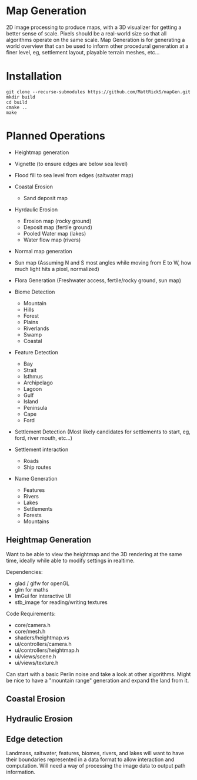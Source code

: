 # Map Generation

2D image processing to produce maps, with a 3D visualizer for getting a better sense of scale.
Pixels should be a real-world size so that all algorithms operate on the same scale.
Map Generation is for generating a world overview that can be used to inform other procedural generation at a finer level, eg, settlement layout, playable terrain meshes, etc...

# Installation

```
git clone --recurse-submodules https://github.com/MattRickS/mapGen.git
mkdir build
cd build
cmake ..
make
```

# Planned Operations

- Heightmap generation
- Vignette (to ensure edges are below sea level)
- Flood fill to sea level from edges (saltwater map)
- Coastal Erosion
    - Sand deposit map
- Hyrdaulic Erosion
    - Erosion map (rocky ground)
    - Deposit map (fertile ground)
    - Pooled Water map (lakes)
    - Water flow map (rivers)
- Normal map generation
- Sun map (Assuming N and S most angles while moving from E to W, how much light hits a pixel, normalized)
- Flora Generation (Freshwater access, fertile/rocky ground, sun map)

- Biome Detection
    - Mountain
    - Hills
    - Forest
    - Plains
    - Riverlands
    - Swamp
    - Coastal
- Feature Detection
    - Bay
    - Strait
    - Isthmus
    - Archipelago
    - Lagoon
    - Gulf
    - Island
    - Peninsula
    - Cape
    - Ford
- Settlement Detection (Most likely candidates for settlements to start, eg, ford, river mouth, etc...)

- Settlement interaction
    - Roads
    - Ship routes
- Name Generation
    - Features
    - Rivers
    - Lakes
    - Settlements
    - Forests
    - Mountains

## Heightmap Generation

Want to be able to view the heightmap and the 3D rendering at the same time, ideally while able to modify settings in realtime.

Dependencies:
- glad / glfw for openGL
- glm for maths
- ImGui for interactive UI
- stb_image for reading/writing textures

Code Requirements:
- core/camera.h
- core/mesh.h
- shaders/heightmap.vs
- ui/controllers/camera.h
- ui/controllers/heightmap.h
- ui/views/scene.h
- ui/views/texture.h

Can start with a basic Perlin noise and take a look at other algorithms.
Might be nice to have a "mountain range" generation and expand the land from it.

## Coastal Erosion

## Hydraulic Erosion

## Edge detection

Landmass, saltwater, features, biomes, rivers, and lakes will want to have their boundaries represented in a data format to allow interaction and computation. Will need a way of processing the image data to output path information.
